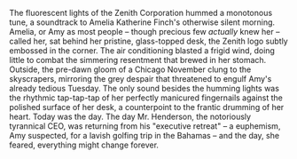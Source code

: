 The fluorescent lights of the Zenith Corporation hummed a monotonous tune, a soundtrack to Amelia Katherine Finch's otherwise silent morning.  Amelia, or Amy as most people – though precious few *actually* knew her – called her, sat behind her pristine, glass-topped desk, the Zenith logo subtly embossed in the corner.  The air conditioning blasted a frigid wind, doing little to combat the simmering resentment that brewed in her stomach.  Outside, the pre-dawn gloom of a Chicago November clung to the skyscrapers, mirroring the grey despair that threatened to engulf Amy's already tedious Tuesday.  The only sound besides the humming lights was the rhythmic tap-tap-tap of her perfectly manicured fingernails against the polished surface of her desk, a counterpoint to the frantic drumming of her heart.  Today was the day. The day Mr. Henderson, the notoriously tyrannical CEO, was returning from his "executive retreat" – a euphemism, Amy suspected, for a lavish golfing trip in the Bahamas – and the day, she feared, everything might change forever.
